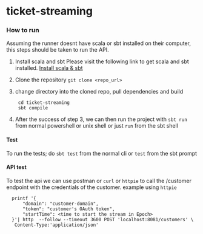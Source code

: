 # ticket-streaming



### How to run

Assuming the runner doesnt have scala or sbt installed on their computer, this steps should be taken to run the API.

1. Install scala and sbt
   Please visit the following link to get scala and sbt installed.
   [Install scala & sbt]("https://docs.scala-lang.org/getting-started/index.html")

2. Clone the repository
   `git clone <repo_url>`


3. change directory into the cloned repo, pull dependencies and build
    ```shell script
     cd ticket-streaming
     sbt compile
    ```

4. After the success of step 3, we can then run the project with `sbt run` from normal powershell or unix shell or just `run` from the sbt shell


#### Test
To run the tests; do `sbt test` from the normal cli or `test` from the sbt prompt


#### API test

To test the api we can use postman or `curl` or `httpie` to call the /customer endpoint with the credentials of the customer. example using `httpie`
```shell
  printf '{
      "domain": "customer-domain",
      "token": "customer's OAuth token",
      "startTime": <time to start the stream in Epoch>
  }'| http  --follow --timeout 3600 POST 'localhost:8081/customers' \
   Content-Type:'application/json' 
```
